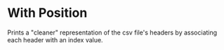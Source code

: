 # With Position

Prints a "cleaner" representation of the csv file's headers by associating each
header with an index value.
